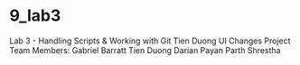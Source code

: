 # 9_lab3
Lab 3 - Handling Scripts &amp; Working with Git
Tien Duong UI Changes
Project Team Members: 
Gabriel Barratt
Tien Duong
Darian Payan
Parth Shrestha